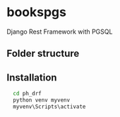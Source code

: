 # bookspgs
Django Rest Framework with PGSQL

## Folder structure


## Installation

```bash
  cd ph_drf
  python venv myvenv
  myvenv\Scripts\activate
```
